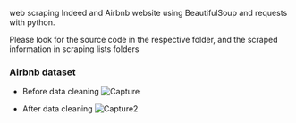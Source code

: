 web scraping Indeed and Airbnb website using BeautifulSoup and requests with python. 

Please look for the source code in the respective folder, and the scraped information in scraping lists folders


### Airbnb dataset
- Before data cleaning
![Capture](https://user-images.githubusercontent.com/70503701/134373860-1d9b662a-c869-4962-8da4-38404c0770c4.PNG)

- After data cleaning
![Capture2](https://user-images.githubusercontent.com/70503701/134374244-3795db97-926c-4f83-b7f7-52d3b1513b71.PNG)

